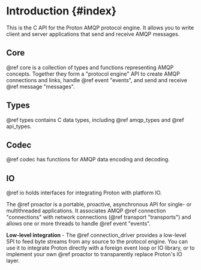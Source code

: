# Introduction {#index}

This is the C API for the Proton AMQP protocol engine. It allows you
to write client and server applications that send and receive AMQP
messages.

## Core

@ref core is a collection of types and functions representing AMQP
concepts.  Together they form a "protocol engine" API to create AMQP
connections and links, handle @ref event "events", and send and
receive @ref message "messages".

## Types

@ref types contains C data types, including @ref amqp\_types and @ref
api\_types.

## Codec

@ref codec has functions for AMQP data encoding and decoding.

## IO

@ref io holds interfaces for integrating Proton with platform IO.

The @ref proactor is a portable, proactive, asynchronous API for
single- or multithreaded applications. It associates AMQP @ref
connection "connections" with network connections (@ref transport
"transports") and allows one or more threads to handle @ref event
"events".

**Low-level integration** - The @ref connection\_driver provides a
low-level SPI to feed byte streams from any source to the protocol
engine. You can use it to integrate Proton directly with a foreign
event loop or IO library, or to implement your own @ref proactor to
transparently replace Proton's IO layer.
